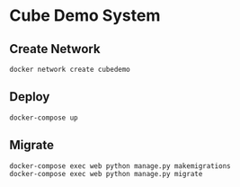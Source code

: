 # Cube Demo System

## Create Network

    docker network create cubedemo

## Deploy

    docker-compose up

## Migrate

    docker-compose exec web python manage.py makemigrations
    docker-compose exec web python manage.py migrate


